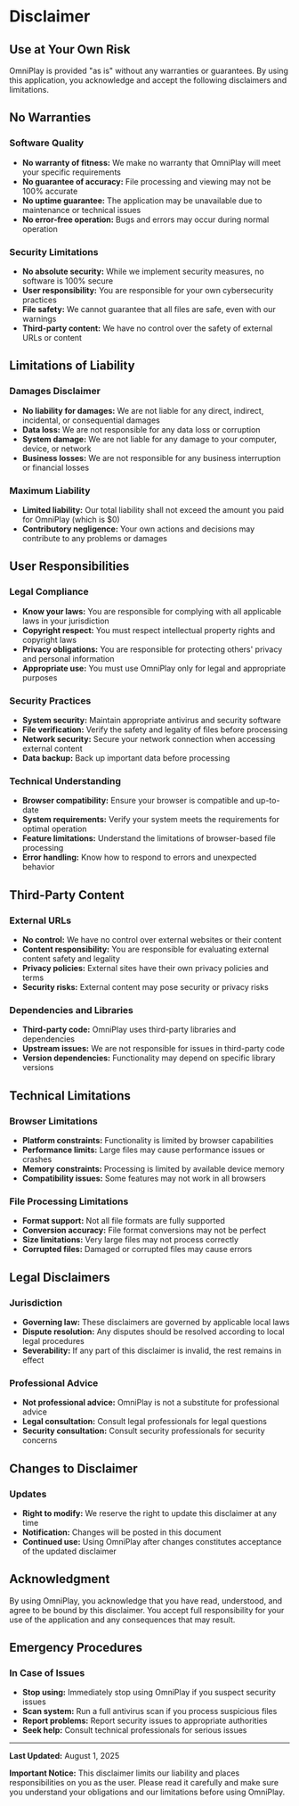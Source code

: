 # Disclaimer

## Use at Your Own Risk

OmniPlay is provided "as is" without any warranties or guarantees. By using this application, you acknowledge and accept the following disclaimers and limitations.

## No Warranties

### Software Quality
- **No warranty of fitness:** We make no warranty that OmniPlay will meet your specific requirements
- **No guarantee of accuracy:** File processing and viewing may not be 100% accurate
- **No uptime guarantee:** The application may be unavailable due to maintenance or technical issues
- **No error-free operation:** Bugs and errors may occur during normal operation

### Security Limitations
- **No absolute security:** While we implement security measures, no software is 100% secure
- **User responsibility:** You are responsible for your own cybersecurity practices
- **File safety:** We cannot guarantee that all files are safe, even with our warnings
- **Third-party content:** We have no control over the safety of external URLs or content

## Limitations of Liability

### Damages Disclaimer
- **No liability for damages:** We are not liable for any direct, indirect, incidental, or consequential damages
- **Data loss:** We are not responsible for any data loss or corruption
- **System damage:** We are not liable for any damage to your computer, device, or network
- **Business losses:** We are not responsible for any business interruption or financial losses

### Maximum Liability
- **Limited liability:** Our total liability shall not exceed the amount you paid for OmniPlay (which is $0)
- **Contributory negligence:** Your own actions and decisions may contribute to any problems or damages

## User Responsibilities

### Legal Compliance
- **Know your laws:** You are responsible for complying with all applicable laws in your jurisdiction
- **Copyright respect:** You must respect intellectual property rights and copyright laws
- **Privacy obligations:** You are responsible for protecting others' privacy and personal information
- **Appropriate use:** You must use OmniPlay only for legal and appropriate purposes

### Security Practices
- **System security:** Maintain appropriate antivirus and security software
- **File verification:** Verify the safety and legality of files before processing
- **Network security:** Secure your network connection when accessing external content
- **Data backup:** Back up important data before processing

### Technical Understanding
- **Browser compatibility:** Ensure your browser is compatible and up-to-date
- **System requirements:** Verify your system meets the requirements for optimal operation
- **Feature limitations:** Understand the limitations of browser-based file processing
- **Error handling:** Know how to respond to errors and unexpected behavior

## Third-Party Content

### External URLs
- **No control:** We have no control over external websites or their content
- **Content responsibility:** You are responsible for evaluating external content safety and legality
- **Privacy policies:** External sites have their own privacy policies and terms
- **Security risks:** External content may pose security or privacy risks

### Dependencies and Libraries
- **Third-party code:** OmniPlay uses third-party libraries and dependencies
- **Upstream issues:** We are not responsible for issues in third-party code
- **Version dependencies:** Functionality may depend on specific library versions

## Technical Limitations

### Browser Limitations
- **Platform constraints:** Functionality is limited by browser capabilities
- **Performance limits:** Large files may cause performance issues or crashes
- **Memory constraints:** Processing is limited by available device memory
- **Compatibility issues:** Some features may not work in all browsers

### File Processing Limitations
- **Format support:** Not all file formats are fully supported
- **Conversion accuracy:** File format conversions may not be perfect
- **Size limitations:** Very large files may not process correctly
- **Corrupted files:** Damaged or corrupted files may cause errors

## Legal Disclaimers

### Jurisdiction
- **Governing law:** These disclaimers are governed by applicable local laws
- **Dispute resolution:** Any disputes should be resolved according to local legal procedures
- **Severability:** If any part of this disclaimer is invalid, the rest remains in effect

### Professional Advice
- **Not professional advice:** OmniPlay is not a substitute for professional advice
- **Legal consultation:** Consult legal professionals for legal questions
- **Security consultation:** Consult security professionals for security concerns

## Changes to Disclaimer

### Updates
- **Right to modify:** We reserve the right to update this disclaimer at any time
- **Notification:** Changes will be posted in this document
- **Continued use:** Using OmniPlay after changes constitutes acceptance of the updated disclaimer

## Acknowledgment

By using OmniPlay, you acknowledge that you have read, understood, and agree to be bound by this disclaimer. You accept full responsibility for your use of the application and any consequences that may result.

## Emergency Procedures

### In Case of Issues
- **Stop using:** Immediately stop using OmniPlay if you suspect security issues
- **Scan system:** Run a full antivirus scan if you process suspicious files
- **Report problems:** Report security issues to appropriate authorities
- **Seek help:** Consult technical professionals for serious issues

---

**Last Updated:** August 1, 2025

**Important Notice:** This disclaimer limits our liability and places responsibilities on you as the user. Please read it carefully and make sure you understand your obligations and our limitations before using OmniPlay.